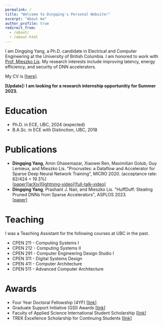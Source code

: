 ```yaml
---
permalink: /
title: "Welcome to Dingqing's Personal Website!"
excerpt: "About me"
author_profile: true
redirect_from: 
  - /about/
  - /about.html
---
```


I am Dingqing Yang, a Ph.D. candidate in Electrical and Computer Engineering at the University of British Columbia. I am honored to work with [Prof. Mieszko Lis](http://mieszko.ece.ubc.ca/). My research interests include improving latency, energy efficiency, and security of DNN accelerators.

My CV is [[here](./files/Dingqing_CV.pdf)].

**[Update]: I am looking for a research internship opportunitiy for Summer 2023.**

Education
======
* Ph.D. in ECE, UBC, 2024 (expected)
* B.A.Sc. in ECE with Distinction, UBC, 2018

Publications
======
  * **Dingqing Yang**, Amin Ghasemazar, Xiaowei Ren, Maximilian Golub, Guy Lemieux, and Mieszko Lis. "Procrustes: a Dataflow and Accelerator for Sparse Deep Neural Network Training", MICRO 2020. (acceptance rate: 82/424 = 19.3%)<br /> [[paper](https://ieeexplore.ieee.org/document/9251866)][[arXiv](https://arxiv.org/abs/2009.10976)][[lightning-video](https://youtu.be/JE54xyg5UOs)][[full-talk-video](https://youtu.be/9ev6W70elBI)]
  * **Dingqing Yang**, Prashant J. Nair, and Mieszko Lis. "HuffDuff: Stealing Pruned DNNs from Sparse Accelerators", ASPLOS 2023.<br /> [[paper](https://dl.acm.org/doi/10.1145/3575693.3575738)]
  
Teaching
======
I was a Teaching Assistant for the following courses at UBC in the past.
- CPEN 211 - Computing Systems I
- CPEN 212 - Computing Systems II
- CPEN 291 - Computer Engineering Design Studio I
- CPEN 311 - Digital Systems Design
- CPEN 411 - Computer Architecture
- CPEN 511 - Advanced Computer Architecture

Awards
======
- Four Year Doctoral Fellowship (4YF) [[link](https://www.grad.ubc.ca/awards/four-year-doctoral-fellowship-4yf)]
- Graduate Support Initiative (GSI) Awards [[link](https://www.grad.ubc.ca/awards/graduate-support-initiative-gsi-awards)]
- Faculty of Applied Science International Student Scholarship [[link](https://students.ubc.ca/enrolment/finances/award-search/vancouver/faculty-applied-science/general/5379?destination=enrolment/finances/award-search/result%3Fcampus%3DVancouver%26faculty%3DAPSC%26dept%3DAll%26level%3DUNGR%26type%3DAll%26name%3DFaculty%2520of%2520Applied%2520Science%2520International%2520Student%2520Scholarship%26id%3D)]
- TREK Excellence Scholarship for Continuing Students [[link](https://students.ubc.ca/enrolment/finances/award-search/vancouver/non-academic-units/awards-financial-services/1415)]